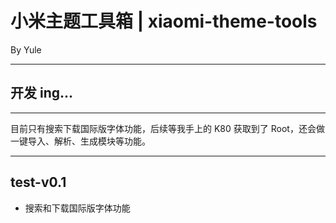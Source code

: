 # 小米主题工具箱 | xiaomi-theme-tools

By Yule

---

## 开发 ing...

---

目前只有搜索下载国际版字体功能，后续等我手上的 K80 获取到了 Root，还会做一键导入、解析、生成模块等功能。

---

## test-v0.1

- 搜索和下载国际版字体功能